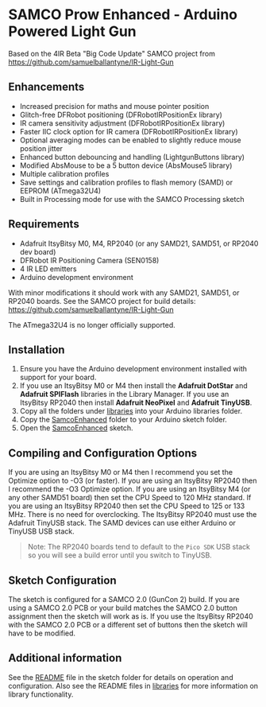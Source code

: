 # SAMCO Prow Enhanced - Arduino Powered Light Gun

Based on the 4IR Beta "Big Code Update" SAMCO project from https://github.com/samuelballantyne/IR-Light-Gun

## Enhancements
- Increased precision for maths and mouse pointer position
- Glitch-free DFRobot positioning (DFRobotIRPositionEx library)
- IR camera sensitivity adjustment (DFRobotIRPositionEx library)
- Faster IIC clock option for IR camera (DFRobotIRPositionEx library)
- Optional averaging modes can be enabled to slightly reduce mouse position jitter
- Enhanced button debouncing and handling (LightgunButtons library)
- Modified AbsMouse to be a 5 button device (AbsMouse5 library)
- Multiple calibration profiles
- Save settings and calibration profiles to flash memory (SAMD) or EEPROM (ATmega32U4)
- Built in Processing mode for use with the SAMCO Processing sketch

## Requirements
- Adafruit ItsyBitsy M0, M4, RP2040 (or any SAMD21, SAMD51, or RP2040 dev board)
- DFRobot IR Positioning Camera (SEN0158)
- 4 IR LED emitters
- Arduino development environment

With minor modifications it should work with any SAMD21, SAMD51, or RP2040 boards. See the SAMCO project for build details: https://github.com/samuelballantyne/IR-Light-Gun

The ATmega32U4 is no longer officially supported.

## Installation
1. Ensure you have the Arduino development environment installed with support for your board.
2. If you use an ItsyBitsy M0 or M4 then install the **Adafruit DotStar** and **Adafruit SPIFlash** libraries in the Library Manager. If you use an ItsyBitsy RP2040 then install **Adafruit NeoPixel** and **Adafruit TinyUSB**.
3. Copy all the folders under [libraries](libraries/) into your Arduino libraries folder.
4. Copy the [SamcoEnhanced](SamcoEnhanced/) folder to your Arduino sketch folder.
5. Open the [SamcoEnhanced](SamcoEnhanced/) sketch.

## Compiling and Configuration Options
If you are using an ItsyBitsy M0 or M4 then I recommend you set the Optimize option to -O3 (or faster). If you are using an ItsyBitsy RP2040 then I recommend the -O3 Optimize option. If you are using an ItsyBitsy M4 (or any other SAMD51 board) then set the CPU Speed to 120 MHz standard. If you are using an ItsyBitsy RP2040 then set the CPU Speed to 125 or 133 MHz. There is no need for overclocking. The ItsyBitsy RP2040 must use the Adafruit TinyUSB stack. The SAMD devices can use either Arduino or TinyUSB USB stack.

> Note: The RP2040 boards tend to default to the `Pico SDK` USB stack so you will see a build error until you switch to TinyUSB.

## Sketch Configuration
The sketch is configured for a SAMCO 2.0 (GunCon 2) build. If you are using a SAMCO 2.0 PCB or your build matches the SAMCO 2.0 button assignment then the sketch will work as is. If you use the ItsyBitsy RP2040 with the SAMCO 2.0 PCB or a different set of buttons then the sketch will have to be modified.

## Additional information
See the [README](SamcoEnhanced/README.md) file in the sketch folder for details on operation and configuration. Also see the README files in [libraries](libraries/) for more information on library functionality.